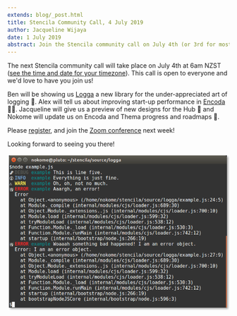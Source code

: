 ```yaml
---
extends: blog/_post.html
title: Stencila Community Call, 4 July 2019
author: Jacqueline Wijaya
date: 1 July 2019
abstract: Join the Stencila community call on July 4th (or 3rd for most time zones!) at 6am NZST (see the blog post to find out the exact time for your time zone). During the call Stencila team members will present some of their recent work, and will be happy to answer any questions you may have.
---
```


The next Stencila community call will take place on July 4th at 6am NZST ([see the time and date for your timezone](https://www.timeanddate.com/worldclock/fixedtime.html?msg=Stencila+Community+Call+July+2019&iso=20190704T06&p1=22&ah=1)). This call is open to everyone and we'd love to have you join us!

Ben will be showing us [Logga](https://github.com/stencila/logga) a new library for the under-appreciated art of logging 🌲. Alex will tell us about improving start-up performance in [Encoda](https://github.com/stencila/encoda) 🚗💨. Jacqueline will give us a preview of new designs for the Hub 🎨 and Nokome will update us on Encoda and Thema progress and roadmaps 📝.

Please [register](https://zoom.us/webinar/register/WN_mnVgZtNEQXezMtDtSz6VaA), and join the [Zoom conference](https://zoom.us/j/655391807) next week!

Looking forward to seeing you there!

![](logga.png)

